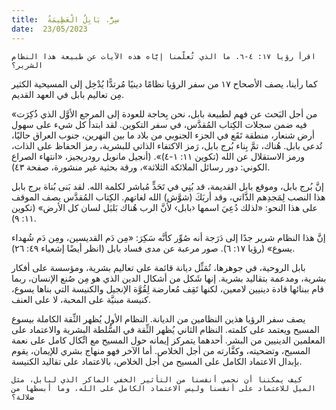 ```yaml
---
title:  سِرٌّ. بَابِلُ الْعَظِيمَةُ
date:  23/05/2023
---
```


`اقرأ رؤيا ١٧: ٤-٦. ما الذي تُعلّمنا إيَّاه هذه الآيات عن طبيعة هذا النظام الشرير؟`

كما رأينا، يصف الأصحاح ١٧ من سفر الرؤيا نظامًا دينيًا مُرتدًّا يُدْخِل إلى المسيحية الكثير مِن تعاليم بابل في العهد القديم.

«من أجل البَحث عن فهم لطبيعة بابل، نحن بِحاجة للعودة إلى المرجع الأوَّل الذي ذُكِرَت فيه ضمن سجلات الكِتاب المُقدَّس، في سفر التكوين. لقد ابتدأ كل شيء على سهول أرض شنعار، منطقة تَقَع في الجزء الجنوبي من بلاد ما بين النهرين، جنوب العراق حاليًا، تُدعى بابل. هُناك، تمَّ بِناء بُرج بابل، رَمز الاكتفاء الذاتي للبشرية، رمز الحفاظ على الذات، ورمز الاستقلال عن الله (تكوين ١١: ١-٤)». (أنجيل مانويل رودريجيز، «انتهاء الصراع الكوني: دور رسائل الملائكة الثلاثة»، ورقة بحثية غير منشورة، صفحة ٤٣).

إنَّ بُرج بابل، وموقع بابل القديمة، قد بُنِي في تَحَدٍّ مُباشر لكلمة الله. لقد بَنى بُناة برج بابل هذا النصب لِمَجدِهم الذَّاتي، وقد أربَكَ (شوَّش) الله لغاتهم. الكِتاب المُقدَّس يصف الموقف على هذا النحو: «لذلك دُعِيَ اسمها ‹بابل› لأنَّ الرب هُناك بَلبَل لسان كل الأرض» (تكوين ١١: ٩).

إنَّ هذا النظام شرير جدًا إلى دَرَجة أنه صُوِّر كأنَّه سَكِرَ: «مِن دَم القديسين، ومِن دَم شُهداء يسوع» (رؤيا ١٧: ٦). صور مرعبة عن مدى فساد بابل (انظر أيضًا إشعياء ٤٩: ٢٦).

بابل الروحية، في جوهرها، تُمَثِّل ديانة قائمة على تعاليم بشرية، ومؤسسة على أفكار بشرية، ومدعمة بتقاليد بشرية. إنها شَكل من أشكال الدين الذي هو مِن صُنع الإنسان، ربما قام ببنائها قادة دينيين لامعين، لكنها تَقِف مُعارضة لِقُوَّة الإنجيل والكنيسة التي بناها يسوع، كنيسة مبنيَّة على المحبة، لا على العنف.

يصف سفر الرؤيا هذين النظامين من الديانة. النظام الأول يُظهر الثِّقة الكاملة بيسوع المسيح ويعتمد على كلمته. النظام الثاني يُظهر الثِّقة في السُّلطة البشرية والاعتماد على المعلمين الدينيين من البشر. أحدهما يتمركز إيمانه حول المسيح مع اتِّكال كامل على نعمة المسيح، وتضحيته، وكفَّارته من أجل الخلاص. أما الآخر فهو منهاج بشري للإيمان، يقوم بإبدال الاعتماد الكامل على المسيح من أجل الخلاص، بالاعتماد على تقاليد الكنيسة.

`كيف يمكننا أن نحمي أنفسنا من التأثير الخفي الماكر الذي لبابل، مثل الميل للاعتماد على أنفسنا وليس الاعتماد الكامل على الله، وما أبسطها من ضلالة؟`
